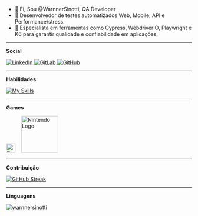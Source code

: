 - 👋 Ei, Sou @WarnnerSinotti, QA Developer  
- 🌱 Desenvolvedor de testes automatizados Web, Mobile, API e Performance/stress.  
- 🚀 Especialista em ferramentas como Cypress, WebdriverIO, Playwright e K6 para garantir qualidade e confiabilidade em aplicações.

---

<b>Social</b>

<p>
  <a href="https://www.linkedin.com/in/warnner-sinotti-529a52131/" target="_blank" rel="noopener noreferrer">
    <img src="https://skillicons.dev/icons?i=linkedin&perline=3" alt="LinkedIn" />
  </a>
  <a href="https://gitlab.com/warnner.sinotti" target="_blank" rel="noopener noreferrer">
    <img src="https://skillicons.dev/icons?i=gitlab&perline=3" alt="GitLab" />
  </a>
  <a href="https://github.com/WarnnerSinotti" target="_blank" rel="noopener noreferrer">
    <img src="https://skillicons.dev/icons?i=github&perline=3" alt="GitHub" />
  </a>
</p>

---

<b>Habilidades</b>

[![My Skills](https://skillicons.dev/icons?i=aws,gcp,react,cypress,docker,selenium,ts,js,gherkin,jenkins&perline=10)](https://skillicons.dev)

---

<b>Games</b>

<p align="left">
  <img src="https://img.shields.io/badge/PlayStation-003791?style=for-the-badge&logo=playstation&logoColor=white" height="25" alt="Playstation 5" />
  &nbsp;&nbsp;
  <img src="https://upload.wikimedia.org/wikipedia/commons/0/0d/Nintendo.svg" alt="Nintendo Logo" width="100" />
</p>

---

<b>Contribuição</b>

[![GitHub Streak](https://streak-stats.demolab.com/?user=warnnersinotti&theme=dark)](https://git.io/streak-stats)

---

<b>Linguagens</b>

[![warnnersinotti](https://github-readme-stats.vercel.app/api/top-langs/?username=warnnersinotti&hide=html&layout=compact&theme=dark)](https://github.com/anuraghazra/github-readme-stats)


